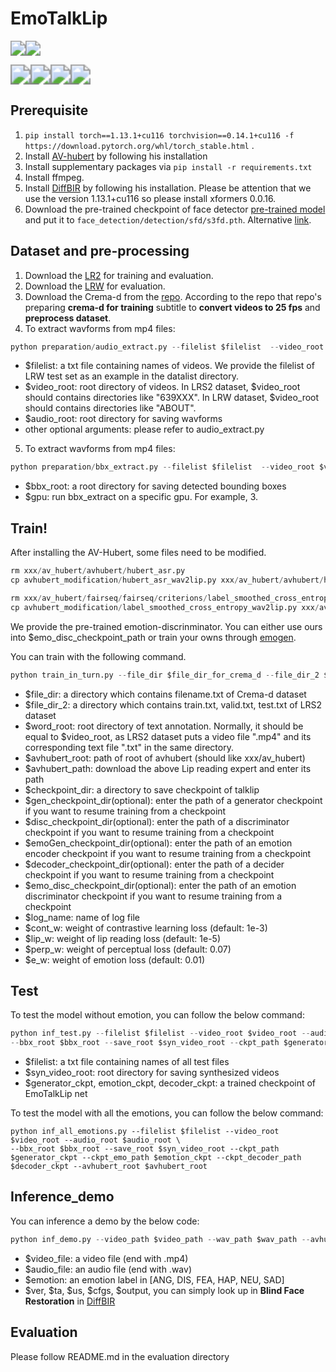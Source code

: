 # EmoTalkLip

<img src="https://media.giphy.com/media/95NxuBd07zpciqwkt6/giphy.gif" style="zoom:150%;" /><img src="https://media.giphy.com/media/hbPb4BX8hSYZAC1eZu/giphy.gif" style="zoom:150%;" />

<img src="https://media.giphy.com/media/qNYmA5iKGYVeI54cab/giphy.gif" style="zoom: 200%;" /><img src="https://media.giphy.com/media/u9FmVng5P1TvMbKzD8/giphy.gif" style="zoom: 200%;" /><img src="https://media.giphy.com/media/FQ7Frv6JBbCCazIjYA/giphy.gif" style="zoom: 200%;" /><img src="https://media.giphy.com/media/W0FKf6SlwgyvuT11Mw/giphy.gif" style="zoom: 200%;" />
## Prerequisite

1. `pip install torch==1.13.1+cu116 torchvision==0.14.1+cu116 -f https://download.pytorch.org/whl/torch_stable.html` .
2. Install [AV-hubert](https://github.com/facebookresearch/av_hubert) by following his installation
3. Install supplementary packages via `pip install -r requirements.txt`
4. Install ffmpeg.
5. Install [DiffBIR](https://github.com/XPixelGroup/DiffBIR) by following his installation.  Please be attention that we use the version 1.13.1+cu116 so please install xformers 0.0.16.
6. Download the pre-trained checkpoint of face detector [pre-trained model](https://www.adrianbulat.com/downloads/python-fan/s3fd-619a316812.pth) and put it to `face_detection/detection/sfd/s3fd.pth`. Alternative [link](https://iiitaphyd-my.sharepoint.com/:u:/g/personal/prajwal_k_research_iiit_ac_in/EZsy6qWuivtDnANIG73iHjIBjMSoojcIV0NULXV-yiuiIg?e=qTasa8).

## Dataset and pre-processing

1. Download the [LR2](https://www.robots.ox.ac.uk/~vgg/data/lip_reading/lrs2.html) for training and evaluation.
2. Download the [LRW](https://www.robots.ox.ac.uk/~vgg/data/lip_reading/lrw1.html) for evaluation.
3. Download the Crema-d from the [repo](https://github.com/CheyneyComputerScience/CREMA-D).  According to the repo that repo's preparing **crema-d for training** subtitle to **convert videos to 25 fps** and **preprocess dataset**.
4. To extract wavforms from mp4 files:

```python
python preparation/audio_extract.py --filelist $filelist  --video_root $video_root --audio_root $audio_root
```

- $filelist: a txt file containing names of videos. We provide the filelist of LRW test set as an example in the datalist directory.
- $video_root: root directory of videos. In LRS2 dataset, $video_root should contains directories like "639XXX". In LRW dataset, $video_root should contains directories like "ABOUT".
- $audio_root: root directory for saving wavforms
- other optional arguments: please refer to audio_extract.py

5. To extract wavforms from mp4 files:

```python
python preparation/bbx_extract.py --filelist $filelist  --video_root $video_root --bbx_root $bbx_root --gpu $gpu
```

- $bbx_root: a root directory for saving detected bounding boxes
- $gpu: run bbx_extract on a specific gpu. For example, 3.

## Train!

After installing the AV-Hubert, some files need to be modified.

```python
rm xxx/av_hubert/avhubert/hubert_asr.py
cp avhubert_modification/hubert_asr_wav2lip.py xxx/av_hubert/avhubert/hubert_asr.py

rm xxx/av_hubert/fairseq/fairseq/criterions/label_smoothed_cross_entropy.py
cp avhubert_modification/label_smoothed_cross_entropy_wav2lip.py xxx/av_hubert/fairseq/fairseq/criterions/label_smoothed_cross_entropy.py
```



We provide the pre-trained emotion-discrinminator. You can either use ours into $emo_disc_checkpoint_path or train your owns through [emogen](https://github.com/sahilg06/EmoGen). 

You can train with the following command.

```python
python train_in_turn.py --file_dir $file_dir_for_crema_d --file_dir_2 $file_name_for_lrs2 --video_root $video_root_for_crema_d --audio_root $audio_root_for_crema_d --bbx_root $bbx_root_for_crema_d --word_root $word_root_for_lrs2 --avhubert_root $avhubert_root --avhubert_path $avhubert_path --checkpoint_dir $checkpoint_dir --gpu $num --gen_checkpoint_path $gen_checkpoint_path --disc_checkpoint_path $disc_checkpoint_path --emoGen_checkpoint_path $emogen_checkpoint_path --decoder_checkpoint_path $decoder_checkpoint_path --emo_disc_checkpoint_path $emo_disc_checkpoint_path 
```

- $file_dir: a directory which contains filename.txt of Crema-d dataset
- $file_dir_2: a directory which contains train.txt, valid.txt, test.txt of LRS2 dataset
- $word_root: root directory of text annotation. Normally, it should be equal to $video_root, as LRS2 dataset puts a video file ".mp4" and its corresponding text file ".txt" in the same directory.
- $avhubert_root: path of root of avhubert (should like xxx/av_hubert)
- $avhubert_path: download the above Lip reading expert and enter its path
- $checkpoint_dir: a directory to save checkpoint of talklip
- $gen_checkpoint_dir(optional): enter the path of a generator checkpoint if you want to resume training from a checkpoint
- $disc_checkpoint_dir(optional): enter the path of a discriminator checkpoint if you want to resume training from a checkpoint
- $emoGen_checkpoint_dir(optional): enter the path of an emotion encoder checkpoint if you want to resume training from a checkpoint
- $decoder_checkpoint_dir(optional): enter the path of a decider checkpoint if you want to resume training from a checkpoint
- $emo_disc_checkpoint_dir(optional): enter the path of an emotion discriminator checkpoint if you want to resume training from a checkpoint
- $log_name: name of log file
- $cont_w: weight of contrastive learning loss (default: 1e-3)
- $lip_w: weight of lip reading loss (default: 1e-5)
- $perp_w: weight of perceptual loss (default: 0.07)
- $e_w: weight of emotion loss (default: 0.01)



## Test

To test the model without emotion, you can follow the below command:

```python
python inf_test.py --filelist $filelist --video_root $video_root --audio_root $audio_root \
--bbx_root $bbx_root --save_root $syn_video_root --ckpt_path $generator_ckpt --ckpt_emo_path $emotion_ckpt --ckpt_decoder_path $decoder_ckpt --avhubert_root $avhubert_root
```

- $filelist: a txt file containing names of all test files
- $syn_video_root: root directory for saving synthesized videos
- $generator_ckpt, emotion_ckpt, decoder_ckpt: a trained checkpoint of EmoTalkLip net

To test the model with all the emotions, you can follow the below command:

```
python inf_all_emotions.py --filelist $filelist --video_root $video_root --audio_root $audio_root \
--bbx_root $bbx_root --save_root $syn_video_root --ckpt_path $generator_ckpt --ckpt_emo_path $emotion_ckpt --ckpt_decoder_path $decoder_ckpt --avhubert_root $avhubert_root
```



## Inference_demo

You can inference a demo by the below code:

```python
python inf_demo.py --video_path $video_path --wav_path $wav_path --avhubert_root $avhubert_root --emotion $emotion --ckpt_path $generator_ckpt --emotion_encoder_ckpt_path $emotion_ckpt --decoder_ckpt_path $decoder_ckpt --save_path $syn_video_root --version $ver --task $ta --upscale $us  --cfg_scale $cfgs --output $ouput_path
```

- $video_file: a video file (end with .mp4)
- $audio_file: an audio file (end with .wav)
- $emotion: an emotion label in [ANG, DIS, FEA, HAP, NEU, SAD]
- $ver, $ta, $us, $cfgs, $output, you can simply look up in **Blind Face Restoration** in [DiffBIR](https://github.com/XPixelGroup/DiffBIR)



## Evaluation

Please follow README.md in the evaluation directory